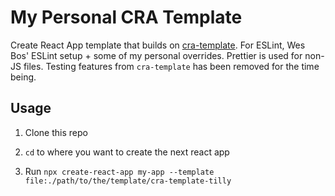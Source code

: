 # My Personal CRA Template

Create React App template that builds on [cra-template](https://github.com/facebook/create-react-app/tree/master/packages/cra-template). For ESLint, Wes Bos' ESLint setup + some of my personal overrides. Prettier is used for non-JS files. Testing features from `cra-template` has been removed for the time being.

## Usage

1. Clone this repo

2. `cd` to where you want to create the next react app

3. Run `npx create-react-app my-app --template file:./path/to/the/template/cra-template-tilly`
